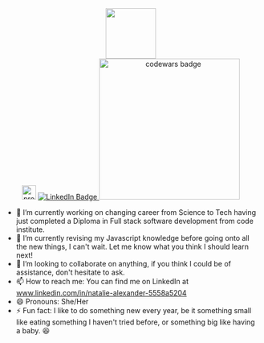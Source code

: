 
<div id="header" align="center">
  <img src="https://media.giphy.com/media/RN8FdaB6T1bkkI5n4I/giphy.gif" width="100"/>
</div>
<div id="badges" align="center">
  <img src="https://komarev.com/ghpvc/?username=Natalie-Kate&style=flat-square&color=green" height="28px" alt="profile views counter"/>
  <a href="www.linkedin.com/in/natalie-alexander-5558a5204">
    <img src="https://img.shields.io/badge/LinkedIn-blue?style=for-the-badge&logo=linkedin&logoColor=white" alt="LinkedIn Badge"/>
  </a>
   <a href="https://www.codewars.com/users/natalie-kate">
    <img src="https://www.codewars.com/users/natalie-kate/badges/large" height=""28px" width="280px" alt="codewars badge"/>
  </a>
</div>

- 🔭 I’m currently working on changing career from Science to Tech having just completed a Diploma in Full stack software development from code institute.
- 🌱 I’m currently revising my Javascript knowledge before going onto all the new things, I can't wait. Let me know what you think I should learn next!
- 👯 I’m looking to collaborate on anything, if you think I could be of assistance, don't hesitate to ask.
- 📫 How to reach me: You can find me on LinkedIn at www.linkedin.com/in/natalie-alexander-5558a5204
- 😄 Pronouns: She/Her
- ⚡ Fun fact: I like to do something new every year, be it something small like eating something I haven't tried before, or something big like having a baby. :laughing:

